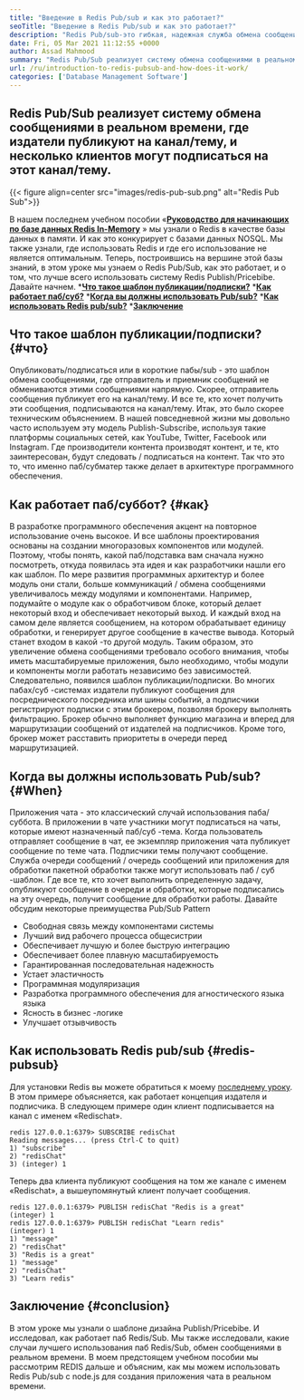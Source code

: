 ```yaml
---
title: "Введение в Redis Pub/sub и как это работает?" 
seoTitle: "Введение в Redis Pub/sub и как это работает?" 
description: "Redis Pub/sub-это гибкая, надежная служба обмена сообщениями в реальном времени для независимых приложений для публикации и подписки на асинхронные события." 
date: Fri, 05 Mar 2021 11:12:55 +0000
author: Assad Mahmood
summary: "Redis Pub/Sub реализует систему обмена сообщениями в реальном времени, где издатели публикуют на канал/тему, и несколько клиентов могут подписаться на этот канал/тему." 
url: /ru/introduction-to-redis-pubsub-and-how-does-it-work/
categories: ['Database Management Software']
---
```


## Redis Pub/Sub реализует систему обмена сообщениями в реальном времени, где издатели публикуют на канал/тему, и несколько клиентов могут подписаться на этот канал/тему.

{{< figure align=center src="images/redis-pub-sub.png" alt="Redis Pub Sub">}}

В нашем последнем учебном пособии «**[Руководство для начинающих по базе данных Redis In-Memory][1]** » мы узнали о Redis в качестве базы данных в памяти. И как это конкурирует с базами данных NOSQL. Мы также узнали, где использовать Redis и где его использование не является оптимальным. Теперь, построившись на вершине этой базы знаний, в этом уроке мы узнаем о Redis Pub/Sub, как это работает, и о том, что лучше всего использовать систему Redis Publish/Pricebibe. Давайте начнем.
  ***[Что такое шаблон публикации/подписки?][2]** 
  ***[Как работает паб/суб?][3]** 
  ***[Когда вы должны использовать Pub/sub?][4]** 
  ***[Как использовать Redis pub/sub?][5]** 
  ***[Заключение][6]** 

## Что такое шаблон публикации/подписки?   {#что}
Опубликовать/подписаться или в короткие пабы/sub - это шаблон обмена сообщениями, где отправитель и приемник сообщений не обмениваются этими сообщениями напрямую. Скорее, отправитель сообщения публикует его на канал/тему. И все те, кто хочет получить эти сообщения, подписываются на канал/тему. Итак, это было скорее техническим объяснением. В нашей повседневной жизни мы довольно часто используем эту модель Publish-Subscribe, используя такие платформы социальных сетей, как YouTube, Twitter, Facebook или Instagram. Где производители контента производят контент, и те, кто заинтересован, будут следовать / подписаться на контент. Так что это то, что именно паб/субматер также делает в архитектуре программного обеспечения.

## Как работает паб/суббот?   {#как}
В разработке программного обеспечения акцент на повторное использование очень высокое. И все шаблоны проектирования основаны на создании многоразовых компонентов или модулей. Поэтому, чтобы понять, какой паб/подставка вам сначала нужно посмотреть, откуда появилась эта идея и как разработчики нашли его как шаблон.
По мере развития программных архитектур и более модуль они стали, больше коммуникаций / обмена сообщениями увеличивалось между модулями и компонентами. Например, подумайте о модуле как о обработчивом блоке, который делает некоторый вход и обеспечивает некоторый выход. И каждый вход на самом деле является сообщением, на котором обрабатывает единицу обработки, и генерирует другое сообщение в качестве вывода. Который станет входом в какой -то другой модуль. Таким образом, это увеличение обмена сообщениями требовало особого внимания, чтобы иметь масштабируемые приложения, было необходимо, чтобы модули и компоненты могли работать независимо без зависимостей. Следовательно, появился шаблон публикации/подписки.
Во многих пабах/суб -системах издатели публикуют сообщения для посреднического посредника или шины событий, а подписчики регистрируют подписки с этим брокером, позволяя брокеру выполнять фильтрацию. Брокер обычно выполняет функцию магазина и вперед для маршрутизации сообщений от издателей на подписчиков. Кроме того, брокер может расставить приоритеты в очереди перед маршрутизацией.

## **Когда вы должны использовать Pub/sub?** {#When}
Приложения чата - это классический случай использования паба/суббота. В приложении в чате участники могут подписаться на чаты, которые имеют назначенный паб/суб -тема. Когда пользователь отправляет сообщение в чат, ее экземпляр приложения чата публикует сообщение по теме чата. Подписчики темы получают сообщение.
Служба очереди сообщений / очередь сообщений или приложения для обработки пакетной обработки также могут использовать паб / суб -шаблон. Где все те, кто хочет выполнить определенную задачу, опубликуют сообщение в очереди и обработки, которые подписались на эту очередь, получит сообщение для обработки работы.
Давайте обсудим некоторые преимущества Pub/Sub Pattern
  * Свободная связь между компонентами системы
  * Лучший вид рабочего процесса общесистрии
  * Обеспечивает лучшую и более быструю интеграцию
  * Обеспечивает более плавную масштабируемость
  * Гарантированная последовательная надежность
  * Устает эластичность
  * Программная модуляризация
  * Разработка программного обеспечения для агностического языка языка
  * Ясность в бизнес -логике
  * Улучшает отзывчивость

## Как использовать Redis pub/sub   {#redis-pubsub}
Для установки Redis вы можете обратиться к моему [последнему уроку][1]. В этом примере объясняется, как работает концепция издателя и подписчика. В следующем примере один клиент подписывается на канал с именем «Redischat».
```
redis 127.0.0.1:6379> SUBSCRIBE redisChat  
Reading messages... (press Ctrl-C to quit) 
1) "subscribe" 
2) "redisChat" 
3) (integer) 1 
```
Теперь два клиента публикуют сообщения на том же канале с именем «Redischat», а вышеупомянутый клиент получает сообщения.
```
redis 127.0.0.1:6379> PUBLISH redisChat "Redis is a great"  
(integer) 1  
redis 127.0.0.1:6379> PUBLISH redisChat "Learn redis"  
(integer) 1   
1) "message" 
2) "redisChat" 
3) "Redis is a great" 
1) "message" 
2) "redisChat" 
3) "Learn redis" 

```

## Заключение   {#conclusion}
В этом уроке мы узнали о шаблоне дизайна Publish/Pricebibe. И исследовал, как работает паб Redis/Sub. Мы также исследовали, какие случаи лучшего использования паб Redis/Sub, обмен сообщениями в реальном времени. В моем предстоящем учебном пособии мы рассмотрим REDIS дальше и объясним, как мы можем использовать Redis Pub/sub с node.js для создания приложения чата в реальном времени.

  
[1]: https://blog.containerize.com/database-management-software/a-beginners-guide-to-redis-in-memory-database/
[2]: #what
[3]: #how
[4]: #when
[5]: #redis-pubsub
[6]: #conclusion
